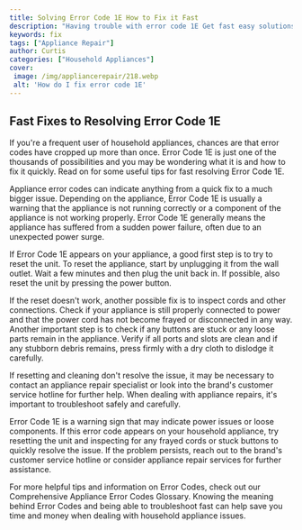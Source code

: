 ```yaml
---
title: Solving Error Code 1E How to Fix it Fast
description: "Having trouble with error code 1E Get fast easy solutions right here Learn the causes of this error and how to resolve it effortlessly"
keywords: fix
tags: ["Appliance Repair"]
author: Curtis
categories: ["Household Appliances"]
cover: 
 image: /img/appliancerepair/218.webp
 alt: 'How do I fix error code 1E'
---
```

## Fast Fixes to Resolving Error Code 1E 
If you're a frequent user of household appliances, chances are that error codes have cropped up more than once. Error Code 1E is just one of the thousands of possibilities and you may be wondering what it is and how to fix it quickly. Read on for some useful tips for fast resolving Error Code 1E.



Appliance error codes can indicate anything from a quick fix to a much bigger issue. Depending on the appliance, Error Code 1E is usually a warning that the appliance is not running correctly or a component of the appliance is not working properly. Error Code 1E generally means the appliance has suffered from a sudden power failure, often due to an unexpected power surge. 

If Error Code 1E appears on your appliance, a good first step is to try to reset the unit. To reset the appliance, start by unplugging it from the wall outlet. Wait a few minutes and then plug the unit back in. If possible, also reset the unit by pressing the power button. 

If the reset doesn't work, another possible fix is to inspect cords and other connections. Check if your appliance is still properly connected to power and that the power cord has not become frayed or disconnected in any way. Another important step is to check if any buttons are stuck or any loose parts remain in the appliance. Verify if all ports and slots are clean and if any stubborn debris remains, press firmly with a dry cloth to dislodge it carefully. 

If resetting and cleaning don't resolve the issue, it may be necessary to contact an appliance repair specialist or look into the brand's customer service hotline for further help. When dealing with appliance repairs, it's important to troubleshoot safely and carefully. 

Error Code 1E is a warning sign that may indicate power issues or loose components. If this error code appears on your household appliance, try resetting the unit and inspecting for any frayed cords or stuck buttons to quickly resolve the issue. If the problem persists, reach out to the brand's customer service hotline or consider appliance repair services for further assistance.

For more helpful tips and information on Error Codes, check out our Comprehensive Appliance Error Codes Glossary. Knowing the meaning behind Error Codes and being able to troubleshoot fast can help save you time and money when dealing with household appliance issues.
